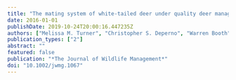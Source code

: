 ```yaml
---
title: "The mating system of white-tailed deer under quality deer management"
date: 2016-01-01
publishDate: 2019-10-24T20:00:16.447235Z
authors: ["Melissa M. Turner", "Christopher S. Deperno", "Warren Booth", "Edward L. Vargo", "Mark C. Conner", "Richard A. Lancia"]
publication_types: ["2"]
abstract: ""
featured: false
publication: "*The Journal of Wildlife Management*"
doi: "10.1002/jwmg.1067"
---
```


